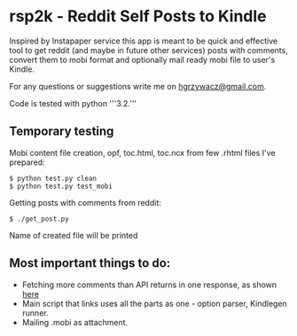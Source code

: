 # rsp2k - Reddit Self Posts to Kindle

Inspired by Instapaper service this app is meant to be quick and
effective tool to get reddit (and maybe in future other services)
posts with comments, convert them to mobi format and optionally 
mail ready mobi file to user's Kindle.

For any questions or suggestions write me on [hgrzywacz@gmail.com](mailto:hgrzywacz@gmail.com).

Code is tested with python '''3.2.'''

## Temporary testing

Mobi content file creation, opf, toc.html, toc.ncx from few .rhtml files I've prepared:

	$ python test.py clean
	$ python test.py test_mobi

Getting posts with comments from reddit:

	$ ./get_post.py

Name of created file will be printed

## Most important things to do:

* Fetching more comments than API returns in one response, as shown [here](https://github.com/reddit/reddit/wiki/API)
* Main script that links uses all the parts as one - option parser, Kindlegen runner.
* Mailing .mobi as attachment.

